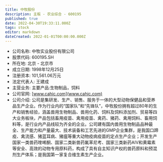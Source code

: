 ```yaml
---
title: 中牧股份
description: 主板 - 农业综合 - 600195
published: true
date: 2022-04-30T19:33:11.000Z
tags: stock
editor: markdown
dateCreated: 2022-01-01T00:00:00.000Z
---
```


- 公司名称: 中牧实业股份有限公司
- 股票代码: 600195.SH
- 所在地: 北京 - 北京市
- 成立日期: 1998年12月25日
- 注册资本: 101,561.06万元
- 法定代表人: 王建成
- 主营业务: 主要产品:生物制品，饲料
- 公司官网: [www.cahic.com](www.cahic.com)
- 公司介绍: 公司是集研发、生产、销售、服务于一体的大型动物保健品和营养品生产企业。作为行业内的“国家队”和“先锋队”，中牧股份拥有超过80年的生产和销售经验，涵盖兽用生物制品、兽用化药、饲料及饲料添加剂、贸易等四大业务板块，产品包括畜用疫苗、禽用疫苗、禽药、猪药、禽用饲料、畜用饲料等，是行业内产品线较为齐全的企业。公司建有国内兽用生物制品品种最全、生产能力和产量最大、技术装备和工艺先进的GMP企业集群，是我国口蹄疫、禽流感、猪蓝耳病、猪瘟等重大动物疫病疫苗的定点生产企业；开发生产国家一类兽药喹唏酮、国家二类新兽药氟苯尼考、国家三类新药AIV和黄霉素等安全、高效的动物专用原料药，构成了具有自主知识产权的兽药原料和预混剂生产体系；是我国第一家复合维生素生产企业。


